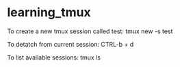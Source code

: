 # learning_tmux

To create a new tmux session called test:
tmux new -s test

To detatch from current session:
CTRL-b + d

To list available sessions:
tmux ls

